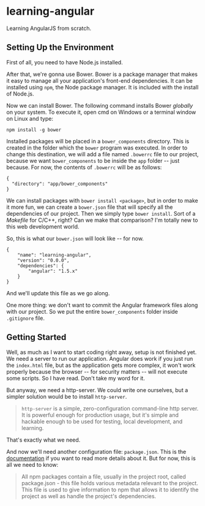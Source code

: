 # learning-angular
Learning AngularJS from scratch.

## Setting Up the Environment

First of all, you need to have Node.js installed.

After that, we're gonna use Bower. Bower is a package manager that makes it easy to manage all your application's front-end dependencies. It can be installed using `npm`, the Node package manager. It is included with the install of Node.js.

Now we can install Bower. The following command installs Bower _globally_ on your system. To execute it, open cmd on Windows or a terminal window on Linux and type:

```
npm install -g bower
```

Installed packages will be placed in a `bower_components` directory. This is created in the folder which the `bower` program was executed. In order to change this destination, we will add a file named `.bowerrc` file to our project, because we want `bower_components` to be inside the `app` folder -- just because. For now, the contents of `.bowerrc` will be as follows:

```
{
  "directory": "app/bower_components"
}
```

We can install packages with `bower install <package>`, but in order to make it more fun, we can create a `bower.json` file that will specify all the dependencies of our project. Then we simply type `bower install`. Sort of a _Makefile_ for C/C++, right? Can we make that comparison? I'm totally new to this web development world.

So, this is what our `bower.json` will look like -- for now.

```
{
    "name": "learning-angular",
    "version": "0.0.0",
    "dependencies": {
        "angular": "1.5.x"
    }
}
```

And we'll update this file as we go along.

One more thing: we don't want to commit the Angular framework files along with our project. So we put the entire `bower_components` folder inside `.gitignore` file.

## Getting Started

Well, as much as I want to start coding right away, setup is not finished yet. We need a server to run our application. Angular does work if you just run the `index.html` file, but as the application gets more complex, it won't work properly because the browser -- for security matters -- will not execute some scripts. So I have read. Don't take my word for it.

But anyway, we need a http-server. We could write one ourselves, but a simpler solution would be to install `http-server`.

> `http-server` is a simple, zero-configuration command-line http server. It is powerful enough for production usage, but it's simple and hackable enough to be used for testing, local development, and learning.

That's exactly what we need.

And now we'll need another configuration file: `package.json`. This is the [documentation](https://docs.npmjs.com/files/package.json "package.json documentation") if you want to read more details about it. But for now, this is all we need to know:

> All npm packages contain a file, usually in the project root, called package.json - this file holds various metadata relevant to the project. This file is used to give information to npm that allows it to identify the project as well as handle the project's dependencies.



